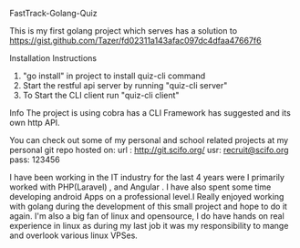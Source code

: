 FastTrack-Golang-Quiz

This is my first golang project which serves has a solution to https://gist.github.com/Tazer/fd02311a143afac097dc4dfaa47667f6

Installation Instructions

1) "go install" in project to install quiz-cli command 
2) Start the restful api server by running "quiz-cli server"
3) To Start the CLI client run "quiz-cli client"


Info
The project is using cobra has a CLI Framework has suggested and its own http API.

You can check out some of my personal and school related projects at my personal git repo hosted on:
url : http://git.scifo.org/
usr: recruit@scifo.org
pass: 123456

I have been working in the IT industry for the last 4 years were I primarily worked with PHP(Laravel) , and Angular .
I have also spent some time developing android Apps on a professional level.I Really enjoyed working with golang during the development of this small project and hope to do it again.
I'm also a big fan of linux and opensource, I do have hands on real experience in linux as during my last job it was my responsibility to mange and overlook various linux VPSes. 